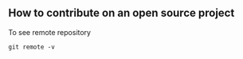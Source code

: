 ## How to contribute on an open source project

To see remote repository  
```github
git remote -v
```
